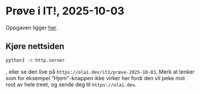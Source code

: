 # Prøve i IT!, 2025-10-03

Oppgaven ligger [her](https://github.com/hausnes/webutvikling/tree/aa6f3f1d1885115310f8a13007b3159dfd2ae402/vurdering/vurdering%201%2003-10-25%20-%20html%20og%20css).

## Kjøre nettsiden

```sh
python3 -m http.server
```

, eller se den live på `https://olai.dev/it1/prøve-2025-10-03`. Merk at lenker som for eksempel "Hjem"-knappen ikke virker her fordi den vil peke mot root av hele treet, og sende deg til `https://olai.dev`.

